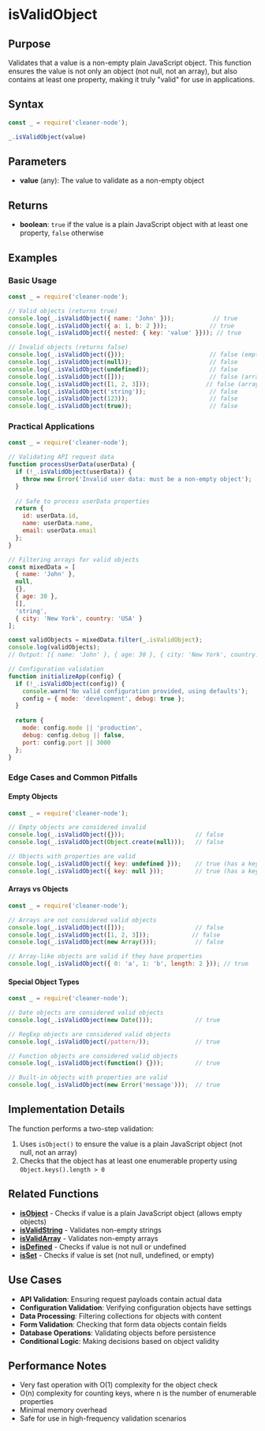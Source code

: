 # isValidObject

## Purpose
Validates that a value is a non-empty plain JavaScript object. This function ensures the value is not only an object (not null, not an array), but also contains at least one property, making it truly "valid" for use in applications.

## Syntax
```javascript
const _ = require('cleaner-node');

_.isValidObject(value)
```

## Parameters
- **value** (any): The value to validate as a non-empty object

## Returns
- **boolean**: `true` if the value is a plain JavaScript object with at least one property, `false` otherwise

## Examples

### Basic Usage
```javascript
const _ = require('cleaner-node');

// Valid objects (returns true)
console.log(_.isValidObject({ name: 'John' }));           // true
console.log(_.isValidObject({ a: 1, b: 2 }));            // true
console.log(_.isValidObject({ nested: { key: 'value' }})); // true

// Invalid objects (returns false)
console.log(_.isValidObject({}));                        // false (empty object)
console.log(_.isValidObject(null));                      // false
console.log(_.isValidObject(undefined));                 // false
console.log(_.isValidObject([]));                        // false (array)
console.log(_.isValidObject([1, 2, 3]));                // false (array)
console.log(_.isValidObject('string'));                  // false
console.log(_.isValidObject(123));                       // false
console.log(_.isValidObject(true));                      // false
```

### Practical Applications
```javascript
const _ = require('cleaner-node');

// Validating API request data
function processUserData(userData) {
  if (!_.isValidObject(userData)) {
    throw new Error('Invalid user data: must be a non-empty object');
  }
  
  // Safe to process userData properties
  return {
    id: userData.id,
    name: userData.name,
    email: userData.email
  };
}

// Filtering arrays for valid objects
const mixedData = [
  { name: 'John' },
  null,
  {},
  { age: 30 },
  [],
  'string',
  { city: 'New York', country: 'USA' }
];

const validObjects = mixedData.filter(_.isValidObject);
console.log(validObjects);
// Output: [{ name: 'John' }, { age: 30 }, { city: 'New York', country: 'USA' }]

// Configuration validation
function initializeApp(config) {
  if (!_.isValidObject(config)) {
    console.warn('No valid configuration provided, using defaults');
    config = { mode: 'development', debug: true };
  }
  
  return {
    mode: config.mode || 'production',
    debug: config.debug || false,
    port: config.port || 3000
  };
}
```

### Edge Cases and Common Pitfalls

#### Empty Objects
```javascript
const _ = require('cleaner-node');

// Empty objects are considered invalid
console.log(_.isValidObject({}));                    // false
console.log(_.isValidObject(Object.create(null)));   // false

// Objects with properties are valid
console.log(_.isValidObject({ key: undefined }));    // true (has a key)
console.log(_.isValidObject({ key: null }));         // true (has a key)
```

#### Arrays vs Objects
```javascript
const _ = require('cleaner-node');

// Arrays are not considered valid objects
console.log(_.isValidObject([]));                    // false
console.log(_.isValidObject([1, 2, 3]));            // false
console.log(_.isValidObject(new Array()));           // false

// Array-like objects are valid if they have properties
console.log(_.isValidObject({ 0: 'a', 1: 'b', length: 2 })); // true
```

#### Special Object Types
```javascript
const _ = require('cleaner-node');

// Date objects are considered valid objects
console.log(_.isValidObject(new Date()));            // true

// RegExp objects are considered valid objects  
console.log(_.isValidObject(/pattern/));             // true

// Function objects are considered valid objects
console.log(_.isValidObject(function() {}));         // true

// Built-in objects with properties are valid
console.log(_.isValidObject(new Error('message')));  // true
```

## Implementation Details
The function performs a two-step validation:
1. Uses `isObject()` to ensure the value is a plain JavaScript object (not null, not an array)
2. Checks that the object has at least one enumerable property using `Object.keys().length > 0`

## Related Functions
- **[isObject](./is-object.md)** - Checks if value is a plain JavaScript object (allows empty objects)
- **[isValidString](./is-valid-string.md)** - Validates non-empty strings
- **[isValidArray](./is-valid-array.md)** - Validates non-empty arrays
- **[isDefined](./is-defined.md)** - Checks if value is not null or undefined
- **[isSet](./is-set.md)** - Checks if value is set (not null, undefined, or empty)

## Use Cases
- **API Validation**: Ensuring request payloads contain actual data
- **Configuration Validation**: Verifying configuration objects have settings
- **Data Processing**: Filtering collections for objects with content
- **Form Validation**: Checking that form data objects contain fields
- **Database Operations**: Validating objects before persistence
- **Conditional Logic**: Making decisions based on object validity

## Performance Notes
- Very fast operation with O(1) complexity for the object check
- O(n) complexity for counting keys, where n is the number of enumerable properties
- Minimal memory overhead
- Safe for use in high-frequency validation scenarios 